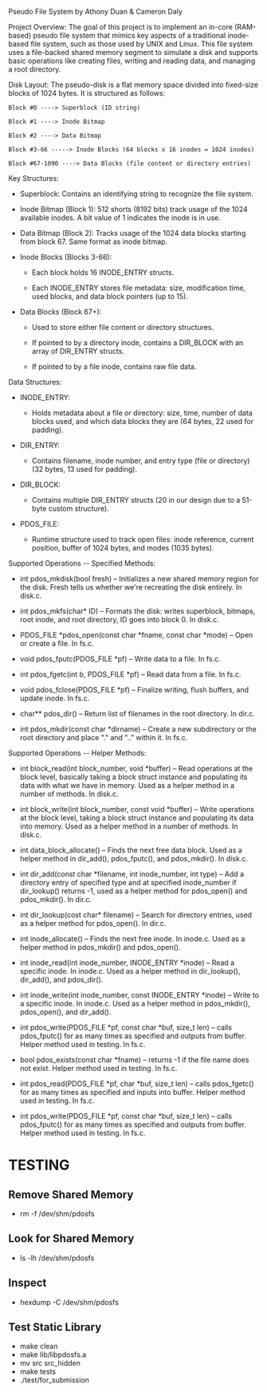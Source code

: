 Pseudo File System by Athony Duan & Cameron Daly

Project Overview:
    The goal of this project is to implement an in-core (RAM-based) pseudo file system that mimics key aspects of a traditional inode-based file system, such as those used by UNIX and Linux. This file system uses a file-backed shared memory segment to simulate a disk and supports basic operations like creating files, writing and reading data, and managing a root directory.

Disk Layout:
    The pseudo-disk is a flat memory space divided into fixed-size blocks of 1024 bytes. It is structured as follows:

    Block #0 ----> Superblock (ID string)

    Block #1 ----> Inode Bitmap

    Block #2 ----> Data Bitmap

    Block #3-66 -----> Inode Blocks (64 blocks x 16 inodes = 1024 inodes)

    Block #67-1090 ----> Data Blocks (file content or directory entries)


Key Structures:

* Superblock: Contains an identifying string to recognize the file system.

* Inode Bitmap (Block 1): 512 shorts (8192 bits) track usage of the 1024 available inodes. A bit value of 1 indicates the inode is in use.

* Data Bitmap (Block 2): Tracks usage of the 1024 data blocks starting from block 67. Same format as inode bitmap.

* Inode Blocks (Blocks 3-66):
    * Each block holds 16 INODE_ENTRY structs.

    * Each INODE_ENTRY stores file metadata: size, modification time, used blocks, and data block pointers (up to 15).

* Data Blocks (Block 67+):
    * Used to store either file content or directory structures.

    * If pointed to by a directory inode, contains a DIR_BLOCK with an array of DIR_ENTRY structs.

    * If pointed to by a file inode, contains raw file data.


Data Structures:

* INODE_ENTRY:
    * Holds metadata about a file or directory: size, time, number of data blocks used, and which data blocks they are (64 bytes, 22 used for padding).

* DIR_ENTRY:
    * Contains filename, inode number, and entry type (file or directory) (32 bytes, 13 used for padding).

* DIR_BLOCK:
    * Contains multiple DIR_ENTRY structs (20 in our design due to a 51-byte custom structure).

* PDOS_FILE:
    * Runtime structure used to track open files: inode reference, current position, buffer of 1024 bytes, and modes (1035 bytes).

Supported Operations -- Specified Methods:

* int pdos_mkdisk(bool fresh) – Initializes a new shared memory region for the disk. Fresh tells us whether we're recreating the disk entirely. In disk.c.

* int pdos_mkfs(char* ID) – Formats the disk: writes superblock, bitmaps, root inode, and root directory, ID goes into block 0. In disk.c.

* PDOS_FILE *pdos_open(const char *fname, const char *mode) – Open or create a file. In fs.c.

* void pdos_fputc(PDOS_FILE *pf) – Write data to a file. In fs.c.
  
* int pdos_fgetc(int b, PDOS_FILE *pf) – Read data from a file. In fs.c.

* void pdos_fclose(PDOS_FILE *pf) – Finalize writing, flush buffers, and update inode. In fs.c.

* char** pdos_dir() – Return list of filenames in the root directory. In dir.c.
  
* int pdos_mkdir(const char *dirname) – Create a new subdirectory or the root directory and place "." and ".." within it. In fs.c.

Supported Operations -- Helper Methods:

* int block_read(int block_number, void *buffer) – Read operations at the block level, basically taking a block struct instance and populating its data with what we have in memory. Used as a helper method in a number of methods. In disk.c.
  
* int block_write(int block_number, const void *buffer) – Write operations at the block level, taking a block struct instance and populating its data into memory. Used as a helper method in a number of methods. In disk.c.

* int data_block_allocate() – Finds the next free data block. Used as a helper method in dir_add(), pdos_fputc(), and pdos_mkdir(). In disk.c.

* int dir_add(const char *filename, int inode_number, int type) – Add a directory entry of specified type and at specified inode_number if dir_lookup() returns -1, used as a helper method for pdos_open() and pdos_mkdir(). In dir.c.

* int dir_lookup(cost char* filename) – Search for directory entries, used as a helper method for pdos_open(). In dir.c.

* int inode_allocate() – Finds the next free inode. In inode.c. Used as a helper method in pdos_mkdir() and pdos_open().

* int inode_read(int inode_number, INODE_ENTRY *inode) – Read a specific inode. In inode.c. Used as a helper method in dir_lookup(), dir_add(), and pdos_dir().
  
* int inode_write(int inode_number, const INODE_ENTRY *inode) – Write to a specific inode. In inode.c. Used as a helper method in pdos_mkdir(), pdos_open(), and dir_add().
  
* int pdos_write(PDOS_FILE *pf, const char *buf, size_t len) – calls pdos_fputc() for as many times as specified and outputs from buffer. Helper method used in testing. In fs.c.

* bool pdos_exists(const char *fname) – returns -1 if the file name does not exist. Helper method used in testing. In fs.c.

* int pdos_read(PDOS_FILE *pf, char *buf, size_t len) – calls pdos_fgetc() for as many times as specified and inputs into buffer. Helper method used in testing. In fs.c.

* int pdos_write(PDOS_FILE *pf, const char *buf, size_t len) – calls pdos_fputc() for as many times as specified and outputs from buffer. Helper method used in testing. In fs.c.

# TESTING 

## Remove Shared Memory 
*   rm -f /dev/shm/pdosfs

## Look for Shared Memory 
*   ls -lh /dev/shm/pdosfs

## Inspect 
*   hexdump -C /dev/shm/pdosfs

## Test Static Library
*   make clean
*   make lib/libpdosfs.a
*   mv src src_hidden
*   make tests
*   ./test/for_submission